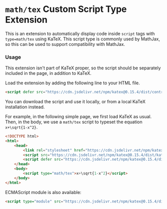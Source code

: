 # `math/tex` Custom Script Type Extension

This is an extension to automatically display code inside `script` tags with `type=math/tex` using KaTeX.
This script type is commonly used by MathJax, so this can be used to support compatibility with MathJax.

### Usage

This extension isn't part of KaTeX proper, so the script should be separately
included in the page, in addition to KaTeX.

Load the extension by adding the following line to your HTML file.

```html
<script defer src="https://cdn.jsdelivr.net/npm/katex@0.15.4/dist/contrib/mathtex-script-type.min.js" integrity="sha384-jiBVvJ8NGGj5n7kJaiWwWp9AjC+Yh8rhZY3GtAX8yU28azcLgoRo4oukO87g7zDT" crossorigin="anonymous"></script>
```
You can download the script and use it locally, or from a local KaTeX installation instead.

For example, in the following simple page, we first load KaTeX as usual.
Then, in the body, we use a `math/tex` script to typeset the equation `x+\sqrt{1-x^2}`.


```html
<!DOCTYPE html>
<html>
    <head>
        <link rel="stylesheet" href="https://cdn.jsdelivr.net/npm/katex@0.15.4/dist/katex.min.css" integrity="sha384-YC8qdB2s1ab8mZ+cia7a0adIJypa9Tkwmt+FCx4o0sFZ1x353rJ1FNT2j+sJHHbw" crossorigin="anonymous">
        <script src="https://cdn.jsdelivr.net/npm/katex@0.15.4/dist/katex.min.js" integrity="sha384-KZADTF3hNEblA406FgHRI7wD4vngipdDF5/v5nLzNf2v1StaZ2xBisKoJunz85In" crossorigin="anonymous"></script>
        <script defer src="https://cdn.jsdelivr.net/npm/katex@0.15.4/dist/contrib/mathtex-script-type.min.js" integrity="sha384-jiBVvJ8NGGj5n7kJaiWwWp9AjC+Yh8rhZY3GtAX8yU28azcLgoRo4oukO87g7zDT" crossorigin="anonymous"></script>
    </head>
    <body>
        <script type="math/tex">x+\sqrt{1-x^2}</script>
    </body>
</html>
```

ECMAScript module is also available:
```html
<script type="module" src="https://cdn.jsdelivr.net/npm/katex@0.15.4/dist/contrib/mathtex-script-type.mjs" integrity="sha384-4EJvC5tvqq9XJxXvdD4JutBokuFw/dCe2AB4gZ9sRpwFFXECpL3qT43tmE0PkpVg" crossorigin="anonymous"></script>
